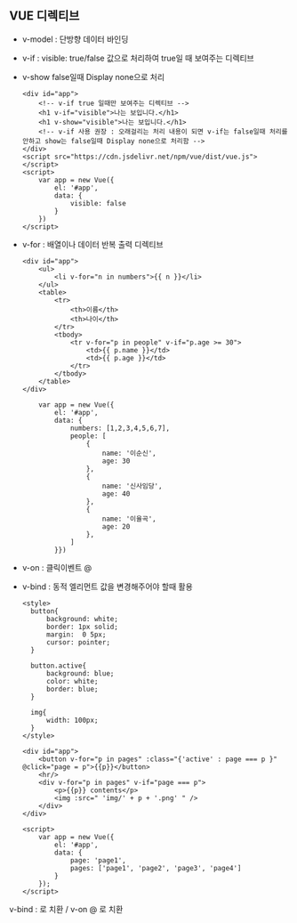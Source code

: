 ## VUE 디렉티브

- v-model : 단방향 데이터 바인딩
  
- v-if : visible: true/false 값으로 처리하여 true일 때 보여주는 디렉티브
  
- v-show false일때 Display none으로 처리
  
      <div id="app">
          <!-- v-if true 일때만 보여주는 디렉티브 -->
          <h1 v-if="visible">나는 보입니다.</h1>
          <h1 v-show="visible">나는 보입니다.</h1>
          <!-- v-if 사용 권장 : 오래걸리는 처리 내용이 되면 v-if는 false일때 처리를 안하고 show는 false일때 Display none으로 처리함 -->
      </div>
      <script src="https://cdn.jsdelivr.net/npm/vue/dist/vue.js"></script>
      <script>
          var app = new Vue({
              el: '#app',
              data: {
                  visible: false
              }
          })
      </script>

- v-for : 배열이나 데이터 반복 출력 디렉티브

      <div id="app">
          <ul>
              <li v-for="n in numbers">{{ n }}</li>
          </ul>
          <table>
              <tr>
                  <th>이름</th>
                  <th>나이</th>
              </tr>
              <tbody>
                  <tr v-for="p in people" v-if="p.age >= 30">
                      <td>{{ p.name }}</td>
                      <td>{{ p.age }}</td>
                  </tr>
              </tbody>
          </table>
      </div>
  
          var app = new Vue({
              el: '#app',
              data: {
                  numbers: [1,2,3,4,5,6,7],
                  people: [
                      {
                          name: '이순신',
                          age: 30
                      },
                      {
                          name: '신사임당',
                          age: 40
                      },
                      {
                          name: '이율곡',
                          age: 20
                      },
                  ]
              }})

- v-on : 클릭이벤트 @

- v-bind : 동적 엘리먼트 값을 변경해주어야 할때 활용

      <style>
        button{
            background: white;
            border: 1px solid;
            margin:  0 5px;
            cursor: pointer;
        }
        
        button.active{
            background: blue;
            color: white;
            border: blue;
        }
        
        img{
            width: 100px;
        }
      </style>
  
      <div id="app">
          <button v-for="p in pages" :class="{'active' : page === p }" @click="page = p">{{p}}</button>
          <hr/>
          <div v-for="p in pages" v-if="page === p">
              <p>{{p}} contents</p>
              <img :src=" 'img/' + p + '.png' " />
          </div>
      </div>
  
      <script>
          var app = new Vue({
              el: '#app',
              data: {
                  page: 'page1',
                  pages: ['page1', 'page2', 'page3', 'page4']
              }
          });
      </script>

v-bind : 로 치환 / v-on @ 로 치환
